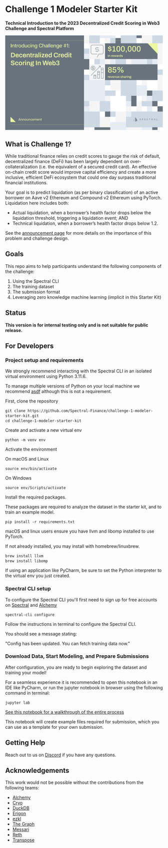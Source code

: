 # Challenge 1 Modeler Starter Kit
**Technical Introduction to the 2023 Decentralized Credit Scoring in Web3 Challenge and Spectral Platform** 

![](./assets/challenge-1-hero.png)


## What is Challenge 1?

While traditional finance relies on credit scores to gauge the risk of default, decentralized finance (DeFi) has been largely dependent on over-collateralization (i.e. the equivalent of a secured credit card). An effective on-chain credit score would improve capital efficiency and create a more inclusive, efficient DeFi ecosystem that could one day surpass traditional financial institutions.

Your goal is to predict liquidation (as per binary classification) of an active borrower on Aave v2 Ethereum and Compound v2 Ethereum using PyTorch. Liquidation here includes both:

* Actual liquidation, when a borrower’s health factor drops below the liquidation threshold, triggering a liquidation event; AND
* Technical liquidation, when a borrower’s health factor drops below 1.2.


See the [announcement page](https://blog.spectral.finance/challenge-1-credit-scoring-web3/) for more details on the importance of this problem and challenge design.

## Goals
This repo aims to help participants understand the following components of the challenge:
1. Using the Spectral CLI
2. The training dataset
3. The submission format
4. Leveraging zero knowledge machine learning (implicit in this Starter Kit)


## Status

**This version is for internal testing only and is not suitable for public release.** 


## For Developers


### Project setup and requirements
We strongly recommend interacting with the Spectral CLI in an isolated virtual environment using Python 3.11.6.

To manage multiple versions of Python on your local machine we recommend [asdf](https://asdf-vm.com/) although this is not a requirement.



First, clone the repository
```
git clone https://github.com/Spectral-Finance/challenge-1-modeler-starter-kit.git
cd challenge-1-modeler-starter-kit
```

Create and activate a new virtual env
```
python -m venv env
```

Activate the environment

On macOS and Linux
```
source env/bin/activate
```

On Windows
```
source env/Scripts/activate
```

Install the required packages. 

These packages are required to analyze the dataset in the starter kit, and to train an example model.  
```
pip install -r requirements.txt
```
macOS and linux users ensure you have llvm and libomp installed to use PyTorch.

If not already installed, you may install with homebrew/linuxbrew.
```
brew install llvm
brew install libomp
```


If using an application like PyCharm, be sure to set the Python interpreter to the virtual env you just created.

### Spectral CLI setup

To configure the Spectral CLI you'll first need to sign up for free accounts on [Spectral](https://www.app.dev.spectral.finance/profile) and [Alchemy](https://www.alchemy.com/?ref=github.spectral.finance)

```
spectral-cli configure
```
Follow the instructions in terminal to configure the Spectral CLI.


You should see a message stating:

"Config has been updated. You can fetch training data now."



### Download Data, Start Modeling, and Prepare Submissions

After configuration, you are ready to begin exploring the dataset and training your model!

For a seamless experience it is recommended to open this notebook in an IDE like PyCharm,
or run the jupyter notebook in browser using the following command in terminal:
```
jupyter lab
```

[See this notebook for a walkthrough of the entire process](./modeler_starter_kit.ipynb)

This notebook will create example files required for submission, which you can use as a template for your own submission.

## Getting Help
Reach out to us on [Discord](https://discord.com/invite/Vqwhxva7Y2) if you have any questions.

## Acknowledgements
This work would not be possible without the contributions from the following teams:
* [Alchemy](https://www.alchemy.com/?ref=github.spectral.finance)
* [Cryo](https://github.com/paradigmxyz/cryo?ref=github.spectral.finance)
* [DuckDB](https://duckdb.org/)
* [Erigon](https://erigon.ch/?ref=github.spectral.finance)
* [ezkl](https://github.com/zkonduit/ezkl?ref=github.spectral.finance)
* [The Graph](https://thegraph.com/?ref=github.spectral.finance)
* [Messari](https://subgraphs.messari.io/?ref=github.spectral.finance)
* [Reth](https://github.com/paradigmxyz/reth?ref=github.spectral.finance)
* [Transpose](https://www.transpose.io/?ref=github.spectral.finance)